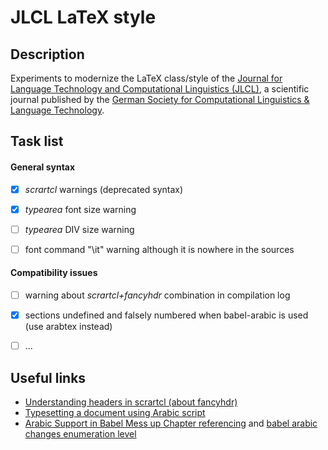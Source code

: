 # JLCL LaTeX style


## Description

Experiments to modernize the LaTeX class/style of the [Journal for Language Technology and Computational Linguistics (JLCL)](http://jlcl.org), a scientific journal published by the [German Society for Computational Linguistics & Language Technology](http://gscl.org).



## Task list


#### General syntax

- [x] *scrartcl* warnings (deprecated syntax)
- [x] *typearea* font size warning
- [ ] *typearea*  DIV size warning
- [ ] font command "\it" warning although it is nowhere in the sources


#### Compatibility issues

- [ ] warning about *scrartcl+fancyhdr* combination in compilation log
- [x] sections undefined and falsely numbered when babel-arabic is used (use arabtex instead)
- [ ] ...



## Useful links

* [Understanding headers in scrartcl (about fancyhdr)](http://tex.stackexchange.com/questions/283670/understanding-headers-in-scrartcl)
* [Typesetting a document using Arabic script](http://tex.stackexchange.com/questions/12347/typesetting-a-document-using-arabic-script)
* [Arabic Support in Babel Mess up Chapter referencing](http://tex.stackexchange.com/questions/238225/arabic-support-in-babel-mess-up-chapter-referencing) and [babel arabic changes enumeration level](http://tex.stackexchange.com/questions/141832/babel-arabic-changes-enumeration-level)
